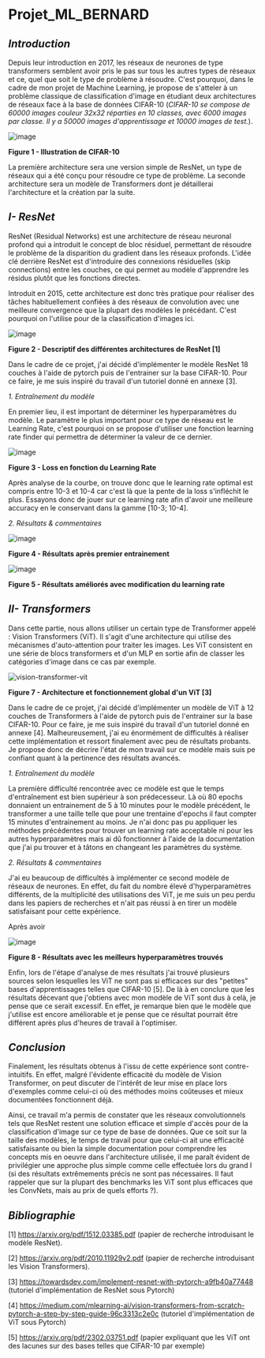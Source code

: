 # Projet_ML_BERNARD

## *Introduction*

Depuis leur introduction en 2017, les réseaux de neurones de type transformers semblent avoir pris le pas sur tous les autres types de réseaux et ce, quel que soit le type de problème à résoudre. C'est pourquoi, dans le cadre de mon projet de Machine Learning, je propose de s'atteler à un problème classique de classification d'image en étudiant deux architectures de réseaux face à la base de données CIFAR-10 (*CIFAR-10 se compose de 60000 images couleur 32x32 réparties en 10 classes, avec 6000 images par classe. Il y a 50000 images d'apprentissage et 10000 images de test.*). 

![image](https://github.com/BBapt24/Projet_ML_BERNARD/assets/150921474/986b1371-1640-457a-9947-660e6d783e51)

**Figure 1 - Illustration de CIFAR-10**

La première architecture sera une version simple de ResNet, un type de réseaux qui a été conçu pour résoudre ce type de problème.
La seconde architecture sera un modèle de Transformers dont je détaillerai l'architecture et la création par la suite.

## *I- ResNet*

ResNet (Residual Networks) est une architecture de réseau neuronal profond qui a introduit le concept de bloc résiduel, permettant de résoudre le problème de la disparition du gradient dans les réseaux profonds. L'idée clé derrière ResNet est d'introduire des connexions résiduelles (skip connections) entre les couches, ce qui permet au modèle d'apprendre les résidus plutôt que les fonctions directes. 

Introduit en 2015, cette architecture est donc très pratique pour réaliser des tâches habituellement confiées à des réseaux de convolution avec une meilleure convergence que la plupart des modèles le précédant. C'est pourquoi on l'utilise pour de la classification d'images ici.


![image](https://github.com/BBapt24/Projet_ML_BERNARD/assets/150921474/675134cb-5e3d-46f4-a30e-cd60ce28cb3f)

**Figure 2 - Descriptif des différentes architectures de ResNet [1]**



Dans le cadre de ce projet, j'ai décidé d'implémenter le modèle ResNet 18 couches à l'aide de pytorch puis de l'entrainer sur la base CIFAR-10. Pour ce faire, je me suis inspiré du travail d'un tutoriel donné en annexe [3].

*1. Entraînement du modèle*

En premier lieu, il est important de déterminer les hyperparamètres du modèle. Le paramètre le plus important pour ce type de réseau est le Learning Rate, c'est pourquoi on se propose d'utiliser une fonction learning rate finder qui permettra de déterminer la valeur de ce dernier.

![image](https://github.com/BBapt24/Projet_ML_BERNARD/assets/150921474/8862dc5f-dfe4-4efe-98ec-cca90fb131d4)

**Figure 3 - Loss en fonction du Learning Rate**

Après analyse de la courbe, on trouve donc que le learning rate optimal est compris entre 10-3 et 10-4 car c'est là que la pente de la loss s'infléchit le plus.
Essayons donc de jouer sur ce learning rate afin d'avoir une meilleure accuracy en le conservant dans la gamme [10-3; 10-4].


*2. Résultats & commentaires*

![image](https://github.com/BBapt24/Projet_ML_BERNARD/assets/150921474/db43b6a0-c2dc-4685-93c6-827a1b48e237)

**Figure 4 - Résultats après premier entrainement**


![image](https://github.com/BBapt24/Projet_ML_BERNARD/assets/150921474/4d719745-21d6-48e9-aad8-362802b9d3b2)

**Figure 5 - Résultats améliorés avec modification du learning rate**

## *II- Transformers*

Dans cette partie, nous allons utiliser un certain type de Transformer appelé : Vision Transformers (ViT). Il s'agit d'une architecture qui utilise des mécanismes d'auto-attention pour traiter les images. Les ViT consistent en une série de blocs transformers et d'un MLP en sortie afin de classer les catégories d'image dans ce cas par exemple.


![vision-transformer-vit](https://github.com/BBapt24/Projet_ML_BERNARD/assets/150921474/e1f67346-cbb3-46dd-80d1-cc8429071e0a)

**Figure 7 - Architecture et fonctionnement global d'un ViT [3]**

Dans le cadre de ce projet, j'ai décidé d'implémenter un modèle de ViT à 12 couches de Transformers à l'aide de pytorch puis de l'entrainer sur la base CIFAR-10. Pour ce faire, je me suis inspiré du travail d'un tutoriel donné en annexe [4]. Malheureusement, j'ai eu énormément de difficultés à réaliser cette implémentation et ressort finalement avec peu de résultats probants. Je propose donc de décrire l'état de mon travail sur ce modèle mais suis pe confiant quant à la pertinence des résultats avancés.


*1. Entraînement du modèle*

La première difficulté rencontrée avec ce modèle est que le temps d'entraînement est bien supérieur à son prédecesseur. Là où 80 epochs donnaient un entrainement de 5 à 10 minutes pour le modèle précédent, le transformer a une taille telle que pour une trentaine d'epochs il faut compter 15 minutes d'entrainement au moins. Je n'ai donc pas pu appliquer les méthodes précédentes pour trouver un learning rate acceptable ni pour les autres hyperparamètres mais ai dû fonctionner à l'aide de la documentation que j'ai pu trouver et à tâtons en changeant les paramètres du système.



*2. Résultats & commentaires*

J'ai eu beaucoup de difficultés à implémenter ce second modèle de réseaux de neurones. En effet, du fait du nombre élevé d'hyperparamètres différents, de la multiplicité des utilisations des ViT, je me suis un peu perdu dans les papiers de recherches et n'ait pas réussi à en tirer un modèle satisfaisant pour cette expérience.

Après avoir 



![image](https://github.com/BBapt24/Projet_ML_BERNARD/assets/150921474/da88d700-64ab-48e4-90f1-daee4ff2234e)


**Figure  8 - Résultats avec les meilleurs hyperparamètres trouvés**


Enfin, lors de l'étape d'analyse de mes résultats j'ai trouvé plusieurs sources selon lesquelles les ViT ne sont pas si efficaces sur des "petites" bases d'apprentissages telles que CIFAR-10 [5]. De là à en conclure que les résultats décevant que j'obtiens avec mon modèle de ViT sont dus à celà, je pense que ce serait excessif. En effet, je remarque bien que le modèle que j'utilise est encore améliorable et je pense que ce résultat pourrait être différent après plus d'heures de travail à l'optimiser.


## *Conclusion*

Finalement, les résultats obtenus à l'issu de cette expérience sont contre-intuitifs. En effet, malgré l'évidente efficacité du modèle de Vision Transformer, on peut discuter de l'intérêt de leur mise en place lors d'exemples comme celui-ci où des méthodes moins coûteuses et mieux documentées fonctionnent déjà. 

Ainsi, ce travail m'a permis de constater que les réseaux convolutionnels tels que ResNet restent une solution efficace et simple d'accès pour de la classification d'image sur ce type de base de données. Que ce soit sur la taille des modèles, le temps de travail pour que celui-ci ait une efficacité satisfaisante ou bien la simple documentation pour comprendre les concepts mis en oeuvre dans l'architecture utilisée, il me paraît évident de privilégier une approche plus simple comme celle effectuée lors du grand I (si des résultats extrêmements précis ne sont pas nécessaires. Il faut rappeler que sur la plupart des benchmarks les ViT sont plus efficaces que les ConvNets, mais au prix de quels efforts ?).




## *Bibliographie*

[1] https://arxiv.org/pdf/1512.03385.pdf (papier de recherche introduisant le modèle ResNet).

[2] https://arxiv.org/pdf/2010.11929v2.pdf (papier de recherche introduisant les Vision Transformers).

[3] https://towardsdev.com/implement-resnet-with-pytorch-a9fb40a77448 (tutoriel d'implémentation de ResNet sous Pytorch)

[4] https://medium.com/mlearning-ai/vision-transformers-from-scratch-pytorch-a-step-by-step-guide-96c3313c2e0c (tutoriel d'implémentation de ViT sous Pytorch)

[5] https://arxiv.org/pdf/2302.03751.pdf (papier expliquant que les ViT ont des lacunes sur des bases telles que CIFAR-10 par exemple)


